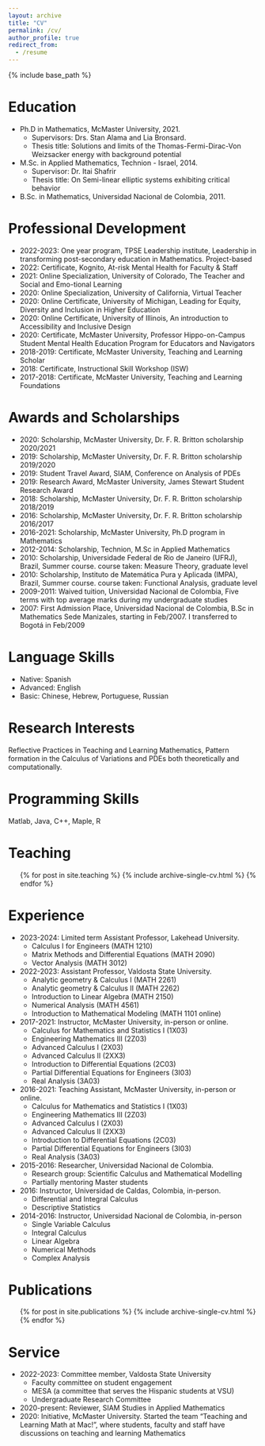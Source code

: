 ```yaml
---
layout: archive
title: "CV"
permalink: /cv/
author_profile: true
redirect_from:
  - /resume
---
```


{% include base_path %}

Education
======
* Ph.D in Mathematics, McMaster University, 2021. 
	* Supervisors: Drs. Stan Alama and Lia Bronsard.
	* Thesis title: Solutions and limits of the Thomas-Fermi-Dirac-Von Weizsacker energy with background potential
* M.Sc. in Applied Mathematics, Technion - Israel, 2014. 
	* Supervisor: Dr. Itai Shafrir
	* Thesis title: On Semi-linear elliptic systems exhibiting critical behavior
* B.Sc. in Mathematics, Universidad Nacional de Colombia, 2011.

Professional Development
======
* 2022-2023: One year program, TPSE Leadership institute, Leadership in transforming post-secondary education in Mathematics. Project-based
* 2022: Certificate, Kognito, At-risk Mental Health for Faculty & Staff
* 2021: Online Specialization, University of Colorado, The Teacher and Social and Emo-tional Learning
* 2020: Online Specialization, University of California, Virtual Teacher
* 2020: Online Certificate, University of Michigan, Leading for Equity, Diversity and
Inclusion in Higher Education
* 2020: Online Certificate, University of Illinois, An introduction to Accessibility and Inclusive Design
* 2020: Certificate, McMaster University, Professor Hippo-on-Campus Student Mental
Health Education Program for Educators and Navigators
* 2018-2019:  Certificate, McMaster University, Teaching and Learning Scholar
* 2018:  Certificate, Instructional Skill Workshop (ISW)
* 2017-2018: Certificate, McMaster University, Teaching and Learning Foundations

Awards and Scholarships
======
* 2020: Scholarship, McMaster University, Dr. F. R. Britton scholarship 2020/2021
* 2019: Scholarship, McMaster University, Dr. F. R. Britton scholarship 2019/2020
* 2019: Student Travel Award, SIAM, Conference on Analysis of PDEs
* 2019: Research Award, McMaster University, James Stewart Student Research Award
* 2018: Scholarship, McMaster University, Dr. F. R. Britton scholarship 2018/2019
* 2016: Scholarship, McMaster University, Dr. F. R. Britton scholarship 2016/2017
* 2016-2021: Scholarship, McMaster University, Ph.D program in Mathematics
* 2012-2014: Scholarship, Technion, M.Sc in Applied Mathematics
* 2010: Scholarship, Universidade Federal de Rio de Janeiro (UFRJ), Brazil, Summer course. course taken: Measure Theory, graduate level
* 2010: Scholarship, Instituto de Matemática Pura y Aplicada (IMPA), Brazil, Summer
course. course taken: Functional Analysis, graduate level
* 2009-2011: Waived tuition, Universidad Nacional de Colombia, Five terms with top average marks during my undergraduate studies
* 2007: First Admission Place, Universidad Nacional de Colombia, B.Sc in Mathematics
Sede Manizales, starting in Feb/2007. I transferred to Bogotá in Feb/2009

Language Skills
======
* Native: Spanish
* Advanced: English
* Basic: Chinese, Hebrew, Portuguese, Russian

Research Interests
======
Reflective Practices in Teaching and Learning Mathematics, Pattern formation in the Calculus of Variations and PDEs both theoretically and computationally.


Programming Skills
======
Matlab, Java, C++, Maple, R

Teaching
======
  <ul>{% for post in site.teaching %}
    {% include archive-single-cv.html %}
  {% endfor %}</ul>


Experience
======

* 2023-2024: Limited term Assistant Professor, Lakehead University.
	* Calculus I for Engineers (MATH 1210)
	* Matrix Methods and Differential Equations (MATH 2090)
	* Vector Analysis (MATH 3012)
* 2022-2023: Assistant Professor, Valdosta State University.
	* Analytic geometry & Calculus I (MATH 2261)
	* Analytic geometry & Calculus II (MATH 2262)
	* Introduction to Linear Algebra (MATH 2150)
	* Numerical Analysis (MATH 4561)
	* Introduction to Mathematical Modeling (MATH 1101 online)
* 2017-2021: Instructor, McMaster University, in-person or online.
	* Calculus for Mathematics and Statistics I (1X03)
	* Engineering Mathematics III (2Z03)
	* Advanced Calculus I (2X03)
	* Advanced Calculus II (2XX3)
	* Introduction to Differential Equations (2C03)
	* Partial Differential Equations for Engineers (3I03)
	* Real Analysis (3A03)
* 2016-2021: Teaching Assistant, McMaster University, in-person or online.
	* Calculus for Mathematics and Statistics I (1X03)
	* Engineering Mathematics III (2Z03)
	* Advanced Calculus I (2X03)
	* Advanced Calculus II (2XX3)
	* Introduction to Differential Equations (2C03)
	* Partial Differential Equations for Engineers (3I03)
	* Real Analysis (3A03)
* 2015-2016: Researcher, Universidad Nacional de Colombia.
	* Research group: Scientific Calculus and Mathematical Modelling
	* Partially mentoring Master students
* 2016: Instructor, Universidad de Caldas, Colombia, in-person.
	* Differential and Integral Calculus
	* Descriptive Statistics
* 2014-2016: Instructor, Universidad Nacional de Colombia, in-person
	* Single Variable Calculus
	* Integral Calculus
	* Linear Algebra
	* Numerical Methods
	* Complex Analysis

Publications
======
  <ul>{% for post in site.publications %}
    {% include archive-single-cv.html %}
  {% endfor %}</ul>
  
Service 
======

* 2022-2023:  Committee member, Valdosta State University
	* Faculty committee on student engagement
	* MESA (a committee that serves the Hispanic students at VSU)
	* Undergraduate Research Committee
* 2020-present:   Reviewer, SIAM Studies in Applied Mathematics
* 2020: Initiative, McMaster University.  Started the team “Teaching and Learning Math at
Mac!”, where students, faculty and staff have discussions on teaching and learning
Mathematics

